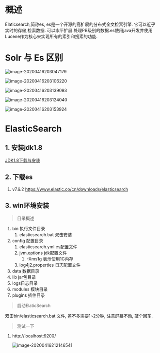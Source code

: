 



# 概述

Elaticsearch,简称es, es是一个开源的高扩展的分布式全文检索引擎. 它可以近乎实时的存储,检索数据. 可以水平扩展.处理PB级别的数据.es使用java开发并使用Lucene作为核心来实现所有的索引和搜索的功能.



# Solr 与 Es 区别

![image-20200416203047179](http://img.sgfoot.com/b/20200416203050.png?imageslim)

![image-20200416203106220](http://img.sgfoot.com/b/20200416203109.png?imageslim)

![image-20200416203139093](http://img.sgfoot.com/b/20200416203140.png?imageslim)

![image-20200416203124040](http://img.sgfoot.com/b/20200416203125.png?imageslim)

![image-20200416203153924](http://img.sgfoot.com/b/20200416203155.png?imageslim)

# ElasticSearch
## 1. 安装jdk1.8
[JDK1.8下载与安装](https://www.jianshu.com/p/efef80171a4a)

## 2. 下载es
1. v7.6.2
https://www.elastic.co/cn/downloads/elasticsearch

## 3. win环境安装

> 目录概述
1. bin 执行文件目录 
	1. elasticsearch.bat 双击安装
1. config 配置目录 
   1.  elasticsearch.yml es配置文件
   1. jvm.options jdk配置文件
      1.  -Xms1g 表示使用1G内存
   1.  log4j2.properties 日志配置文件
1.  data 数据目录
1.  lib jar包目录
1.  logs日志目录
1.  modules 模块目录
1.  plugins 插件目录 

> 启动ElaticSearch 

双击bin/elasticsearch.bat 文件, 差不多需要1~2分钟, 注意屏幕不动, 敲个回车.

> 测试一下

1. http://localhost:9200/

   ![image-20200416212146541](http://img.sgfoot.com/b/20200416212147.png?imageslim)